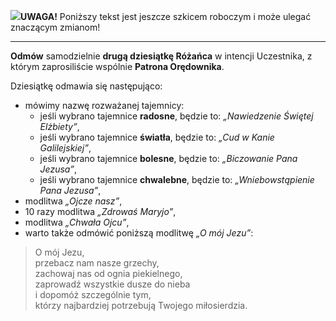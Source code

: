 <span class="challenge-success-status-icon-todo"><img class="svg-image" src="/files/resources/svg/cone-striped.svg" /></span>**UWAGA!** Poniższy tekst jest jeszcze szkicem roboczym i może ulegać znaczącym zmianom!

---
**Odmów** samodzielnie **drugą dziesiątkę Różańca** w intencji Uczestnika, z którym zaprosiliście wspólnie **Patrona Orędownika**.

Dziesiątkę odmawia się następująco:
- mówimy nazwę rozważanej tajemnicy:
  - jeśli wybrano tajemnice **radosne**, będzie to: _„Nawiedzenie Świętej Elżbiety”_,
  - jeśli wybrano tajemnice **światła**, będzie to: _„Cud w Kanie Galilejskiej”_,
  - jeśli wybrano tajemnice **bolesne**, będzie to: _„Biczowanie Pana Jezusa”_,
  - jeśli wybrano tajemnice **chwalebne**, będzie to: _„Wniebowstąpienie Pana Jezusa”_,
- modlitwa _„Ojcze nasz”_,
- 10 razy modlitwa _„Zdrowaś Maryjo”_,
- modlitwa _„Chwała Ojcu”_,
- warto także odmówić poniższą modlitwę _„O mój Jezu”_:
> O mój Jezu,  
> przebacz nam nasze grzechy,  
> zachowaj nas od ognia piekielnego,  
> zaprowadź wszystkie dusze do nieba  
> i dopomóż szczególnie tym,  
> którzy najbardziej potrzebują Twojego miłosierdzia.
